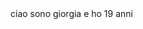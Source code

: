 <!DOCTYPE html>
<HEAD>
<TITLE> bernieri giorgia</TITLE>
</HEAD>
<BODY>
ciao sono giorgia e ho 19 anni
</BODY>
</HTML>
